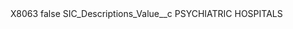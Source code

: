 <?xml version="1.0" encoding="UTF-8"?>
<CustomMetadata xmlns="http://soap.sforce.com/2006/04/metadata" xmlns:xsi="http://www.w3.org/2001/XMLSchema-instance" xmlns:xsd="http://www.w3.org/2001/XMLSchema">
    <label>X8063</label>
    <protected>false</protected>
    <values>
        <field>SIC_Descriptions_Value__c</field>
        <value xsi:type="xsd:string">PSYCHIATRIC HOSPITALS</value>
    </values>
</CustomMetadata>
